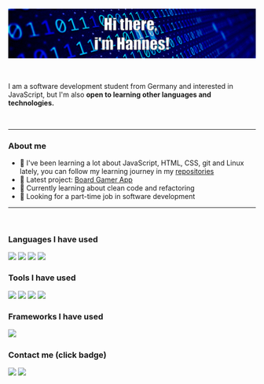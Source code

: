 <p align="center"><img width="700" src="https://github.com/waechtler-hannes/waechtler-hannes/blob/main/profile-banner.gif"></p>
<br>
<p>I am a software development student from Germany and interested in JavaScript, but I'm also <strong>open to learning other languages ​​and technologies.</strong></p>
<br>
<hr>
<h3>About me</h3>
<ul>
  <li>📖 I've been learning a lot about JavaScript, HTML, CSS, git and Linux lately, you can follow my learning journey in my <a href="https://github.com/waechtler-hannes?tab=repositories">repositories</a></li>
  <li>📄 Latest project: <a href="https://github.com/waechtler-hannes/board-gamer-app">Board Gamer App</a></li>
  <li>🌱 Currently learning about clean code and refactoring</li>
  <li>👯 Looking for a part-time job in software development</li>
</ul>
<hr>
<br>
<h3>Languages I have used</h3>
<div>
  <img height="25" src="https://img.shields.io/badge/Java-ED8B00?style=flat&logo=openjdk&logoColor=white">   <img height="25" src="https://img.shields.io/badge/JavaScript-323330?style=flat&logo=javascript&logoColor=F7DF1E">   <img height="25" src="https://img.shields.io/badge/HTML-e34c26?style=flat&logo=html5&logoColor=white">   <img height="25" src="https://img.shields.io/badge/CSS-563d7c?&style=flat&logo=css3&logoColor=white">
</div>
<h3>Tools I have used</h3>
<div>
<img height="25" src="https://img.shields.io/badge/VSCode-0078D4?style=flat&logo=visual%20studio%20code&logoColor=white">   <img height="25" src="https://img.shields.io/badge/GitHub-181717?style=flat&logo=github&logoColor=white">   <img height="25" src="https://img.shields.io/badge/GIT-e34c26?style=flat&logo=git&logoColor=white">   <img height="25" src="https://img.shields.io/badge/Linux-FCC624?style=flat&logo=linux&logoColor=black">
</div>
<h3>Frameworks I have used</h3>
<div>
<img height="25" src="https://img.shields.io/badge/React_Native-20232A%3F?style=flat&logo=react&logoColor=61DAFB&color=%20%2320232a">
</div>
<h3>Contact me (click badge)</h3>
<div>
<a href="mailto:waechtler.hannes@gmail.com"><img height="25" src="https://img.shields.io/badge/Gmail-EA4335?style=flat&logo=gmail&logoColor=white"></a>    <a href="https://www.linkedin.com/in/waechtler-hannes/"><img height="25" src="https://img.shields.io/badge/LinkedIn-0A66C2?style=flat&logo=linkedin&logoColor=white"></a>
</div>
